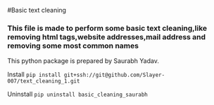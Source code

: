 #Basic text cleaning


### This file is made to perform some basic text cleaning,like removing html tags,website addresses,mail address and removing some most common names

This python package is prepared by Saurabh Yadav.


Install
`pip install git+ssh://git@github.com/Slayer-007/text_cleaning_1.git`


Uninstall
`pip uninstall basic_cleaning_saurabh`

